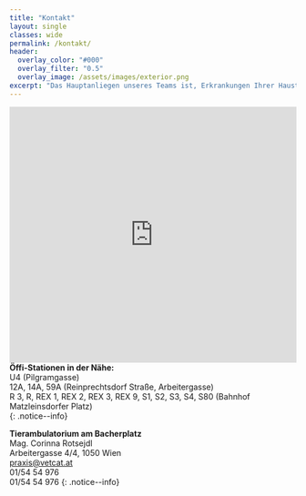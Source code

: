 ```yaml
---
title: "Kontakt"
layout: single
classes: wide
permalink: /kontakt/
header:
  overlay_color: "#000"
  overlay_filter: "0.5"
  overlay_image: /assets/images/exterior.png
excerpt: "Das Hauptanliegen unseres Teams ist, Erkrankungen Ihrer Haustiere durch Vorsorge zu vermeiden bzw. Krankheiten bereits im Frühstadium zu erkennen und zu heilen."
---
```


<iframe src="https://www.google.com/maps/embed?pb=!1m18!1m12!1m3!1d2660.012363532454!2d16.352199652166522!3d48.18711327912544!2m3!1f0!2f0!3f0!3m2!1i1024!2i768!4f13.1!3m3!1m2!1s0x476da82f2df4e93b%3A0xcda12aa4a43b9913!2sArbeitergasse%204%2F4%2C%201050%20Wien!5e0!3m2!1sen!2sat!4v1650268724272!5m2!1sen!2sat" width="100%" height="450" style="border:0;" allowfullscreen="" loading="lazy" referrerpolicy="no-referrer-when-downgrade"></iframe>

<div>
  <b>Öffi-Stationen in der Nähe:</b><br />
  <i class="fa-solid fa-fw fa-train-subway"></i> U4 (Pilgramgasse)<br />
  <i class="fa-solid fa-fw fa-bus"></i> 12A, 14A, 59A (Reinprechtsdorf Straße, Arbeitergasse)<br />
  <i class="fa-solid fa-fw fa-train"></i> R 3, R, REX 1, REX 2, REX 3, REX 9, S1, S2, S3, S4, S80 (Bahnhof Matzleinsdorfer Platz)
</div>{: .notice--info}

**Tierambulatorium am Bacherplatz**  
Mag. Corinna Rotsejdl  
Arbeitergasse 4/4, 1050 Wien  
<i class="fas fa-fw fa-envelope"></i> <a href="mailto:praxis@vetcat.at">praxis@vetcat.at</a>  
<i class="fas fa-fw fa-phone"></i> 01/54 54 976  
<i class="fas fa-fw fa-fax"></i> 01/54 54 976
{: .notice--info}
